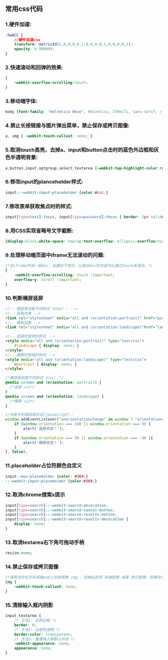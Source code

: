 [//]: # (2017-07-16 css)
## 常用css代码

### 1.硬件加速:
``` css
.hwACC {
	//硬件加速css
	transform: matrix3d(1,0,0,0,0,1,0,0,0,0,1,0,0,0,0,1);
	opacity: 0.999999;
}
```

### 2.快速滚动和回弹的效果:
``` css
{
    -webkit-overflow-scrolling:touch;
}
```

### 3.移动端字体:
``` css
body {font-family: "Helvetica Neue", Helvetica, STHeiTi, sans-serif; /*使用无衬线字体*/}
```

### 4.禁止长按链接与图片弹出菜单，禁止保存或拷贝图像:
``` css
a, img { -webkit-touch-callout: none; }

```
### 5.取消touch高亮，去掉a、input和button点击时的蓝色外边框和灰色半透明背景:
``` css
a,button,input,optgroup,select,textarea {-webkit-tap-highlight-color:rgba(0,0,0,0); }
```

### 6.修改input的planceholder样式:
``` css
input::-webkit-input-placeholder {color:#ccc;}
```

### 7.修改表单获取焦点时的样式:
``` css
input[type=text]:focus, input[type=password]:focus { border: 2px solid#f00;outline: none;}
```

### 8.用CSS实现省略号文字截断:
``` css
{display:block;white-space: nowrap;text-overflow: ellipsis;overflow:hidden;}
```

### 9.处理移动端页面中iframe无法滚动的问题: 
``` css
/*在iframe外加一层div，设置如下样式，让超出div的内容可以通过touch来滚动。*/
{
    -webkit-overflow-scrolling: touch !important;
	overflow-y: scroll !important;
}
```

### 10.判断横屏竖屏
``` html
<!-- 横竖屏加载不同样式（html）： -->
<!-- 竖放加载 -->
<link rel="stylesheet" media="all and (orientation:portrait)" href="portrait.css"> 
<!-- 横放加载 -->
<link rel="stylesheet" media="all and (orientation:landscape)"href="landscape.css">   

<!-- 竖屏时使用的样式 -->
<style media="all and (orientation:portrait)" type="text/css">
	#landscape { display: none; }
</style>
<!-- 横屏时使用的样式 -->
<style media="all and (orientation:landscape)" type="text/css">
	#portrait { display: none; }
</style>
```
``` css
/*横竖屏加载不同样式（css）：*/
@media screen and (orientation: portrait) {
  /*竖屏 css*/
} 
@media screen and (orientation: landscape) {
  /*横屏 css*/
}
```
``` javascript
//判断手机横竖屏状态(javascript)：
window.addEventListener("onorientationchange" in window ? "orientationchange" : "resize", function({
	if (window.orientation === 180 || window.orientation === 0) { 
		alert('竖屏状态！');
	} 
	if (window.orientation === 90 || window.orientation === -90 ){ 
		alert('横屏状态！');
	}  
}, false); 
```

### 11.placeholder占位符颜色自定义
``` css
input:-moz-placeholder {color: #369;}
::-webkit-input-placeholder {color:#369;}
```

### 12.取消chrome搜索x提示
``` css
input[type=search]::-webkit-search-decoration,
input[type=search]::-webkit-search-cancel-button,
input[type=search]::-webkit-search-results-button,
input[type=search]::-webkit-search-results-decoration {
    display: none;
}
```

### 13.取消textarea右下角可拖动手柄
``` css
resize:none;
```

### 14.禁止保存或拷贝图像
``` css
/*通常当你在手机或者pad上长按图像 img ，会弹出选项 存储图像 或者 拷贝图像，如果你不想让用户这么操作，那么你可以通过以下方法来禁止：*/
img {
	-webkit-touch-callout: none;
}
```

### 15.清除输入框内阴影
``` css
input,textarea {
	/* 方法1: 去掉边框 */
	border: 0;
	/* 方法2: 边框色透明 */
	border-color: transparent;
	/* 方法3: 重置输入框默认外观 */
	-webkit-appearance: none;
	appearance: none;
}
```